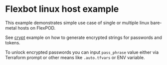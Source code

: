 # Flexbot linux host example

This example demonstrates simple use case of single or multiple linux bare-metal hosts on FlexPOD.

See [crypt](../crypt) example on how to generate encrypted strings for passwords and tokens.

To unlock encrypted passwords you can input `pass_phrase` value either via Terraform prompt
or other means like `.auto.tfvars` or ENV variable.
